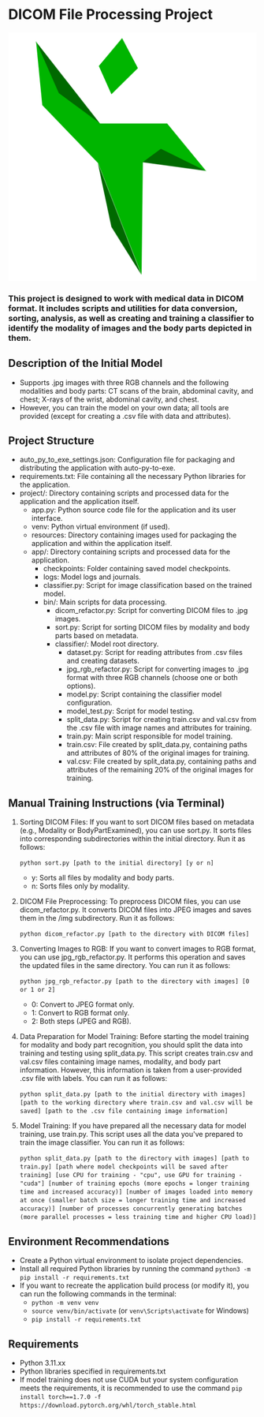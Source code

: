 # DICOM File Processing Project
![Alt](project/resources/icon.png)

### This project is designed to work with medical data in DICOM format. It includes scripts and utilities for data conversion, sorting, analysis, as well as creating and training a classifier to identify the modality of images and the body parts depicted in them.

## Description of the Initial Model

- Supports .jpg images with three RGB channels and the following modalities and body parts: CT scans of the brain, abdominal cavity, and chest; X-rays of the wrist, abdominal cavity, and chest.
- However, you can train the model on your own data; all tools are provided (except for creating a .csv file with data and attributes).

## Project Structure

+ auto_py_to_exe_settings.json: Configuration file for packaging and distributing the application with auto-py-to-exe.
+ requirements.txt: File containing all the necessary Python libraries for the application.
+ project/: Directory containing scripts and processed data for the application and the application itself.
   + app.py: Python source code file for the application and its user interface.
   + venv: Python virtual environment (if used).
   + resources: Directory containing images used for packaging the application and within the application itself.
   + app/: Directory containing scripts and processed data for the application.
      + checkpoints: Folder containing saved model checkpoints.
      + logs: Model logs and journals.
      + classifier.py: Script for image classification based on the trained model.
      + bin/: Main scripts for data processing.
         + dicom_refactor.py: Script for converting DICOM files to .jpg images.
         + sort.py: Script for sorting DICOM files by modality and body parts based on metadata.
         + classifier/: Model root directory.
            + dataset.py: Script for reading attributes from .csv files and creating datasets.
            + jpg_rgb_refactor.py: Script for converting images to .jpg format with three RGB channels (choose one or both options).
            + model.py: Script containing the classifier model configuration.
            + model_test.py: Script for model testing.
            + split_data.py: Script for creating train.csv and val.csv from the .csv file with image names and attributes for training.
            + train.py: Main script responsible for model training.
            + train.csv: File created by split_data.py, containing paths and attributes of 80% of the original images for training.
            + val.csv: File created by split_data.py, containing paths and attributes of the remaining 20% of the original images for training.

## Manual Training Instructions (via Terminal)

1. Sorting DICOM Files: If you want to sort DICOM files based on metadata (e.g., Modality or BodyPartExamined), you can use sort.py. It sorts files into corresponding subdirectories within the initial directory. Run it as follows:

   ```python sort.py [path to the initial directory] [y or n]```
   - y: Sorts all files by modality and body parts.
   - n: Sorts files only by modality.

2. DICOM File Preprocessing: To preprocess DICOM files, you can use dicom_refactor.py. It converts DICOM files into JPEG images and saves them in the /img subdirectory. Run it as follows:

   ```python dicom_refactor.py [path to the directory with DICOM files]```

3. Converting Images to RGB: If you want to convert images to RGB format, you can use jpg_rgb_refactor.py. It performs this operation and saves the updated files in the same directory. You can run it as follows:

   ```python jpg_rgb_refactor.py [path to the directory with images] [0 or 1 or 2]```

   - 0: Convert to JPEG format only.
   - 1: Convert to RGB format only.
   - 2: Both steps (JPEG and RGB).

4. Data Preparation for Model Training: Before starting the model training for modality and body part recognition, you should split the data into training and testing using split_data.py. This script creates train.csv and val.csv files containing image names, modality, and body part information. However, this information is taken from a user-provided .csv file with labels. You can run it as follows:

   ```python split_data.py [path to the initial directory with images] [path to the working directory where train.csv and val.csv will be saved] [path to the .csv file containing image information]```


5. Model Training: If you have prepared all the necessary data for model training, use train.py. This script uses all the data you've prepared to train the image classifier. You can run it as follows:

   ```python split_data.py [path to the directory with images] [path to train.py] [path where model checkpoints will be saved after training] [use CPU for training - "cpu", use GPU for training - "cuda"] [number of training epochs (more epochs = longer training time and increased accuracy)] [number of images loaded into memory at once (smaller batch size = longer training time and increased accuracy)] [number of processes concurrently generating batches (more parallel processes = less training time and higher CPU load)]```


## Environment Recommendations

- Create a Python virtual environment to isolate project dependencies.
- Install all required Python libraries by running the command ```python3 -m pip install -r requirements.txt```
- If you want to recreate the application build process (or modify it), you can run the following commands in the terminal:
   - ```python -m venv venv```
   - ```source venv/bin/activate``` (or ```venv\Scripts\activate``` for Windows)
   - ```pip install -r requirements.txt```

## Requirements

- Python 3.11.xx
- Python libraries specified in requirements.txt
- If model training does not use CUDA but your system configuration meets the requirements, it is recommended to use the command ```pip install torch==1.7.0 -f https://download.pytorch.org/whl/torch_stable.html```